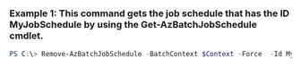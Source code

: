 ### Example 1: This command gets the job schedule that has the ID MyJobSchedule by using the Get-AzBatchJobSchedule cmdlet.
```powershell
PS C:\> Remove-AzBatchJobSchedule -BatchContext $Context -Force  -Id MyJobSchedule
```

